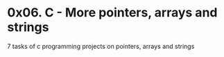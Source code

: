 # 0x06. C - More pointers, arrays and strings
7 tasks of c programming projects on pointers, arrays and strings
